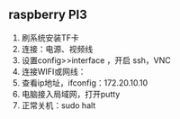 ## raspberry PI3

1. 刷系统安装TF卡
2. 连接：电源、视频线
3. 设置config>>interface ，开启 ssh，VNC
4. 连接WIFI或网线： 
5. 查看ip地址，ifconfig：172.20.10.10 
6. 电脑接入局域网，打开putty
7. 正常关机：sudo halt



